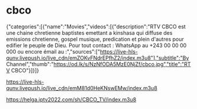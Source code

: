 # cbco
{"categories":[{"name":"Movies","videos":[{"description":"RTV CBCO est une chaine chretienne baptistes emettant a kinshasa qui diffuse des emissions chretienne, gospel musique, predication et plein d'autres pour edifier le peuple de Dieu. Pour tout contact : WhatsApp au +243 00 00 00 000 ou encore émail au :","sources":["https://live-hls-qunv.livepush.io/live_cdn/emZOKvFNdrEPfhZ2/index.m3u8"],"subtitle":"By Channel","thumb":"https://od.lk/s/NzNfODA5MzE0NjZf/cbco.jpg","title":"RTV CBCO"}]}]}

https://live-hls-qunv.livepush.io/live_cdn/emM81d0HeKNswEMw/index.m3u8

https://helga.iptv2022.com/sh/CBCO_TV/index.m3u8

